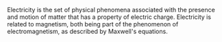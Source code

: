 Electricity is the set of physical phenomena associated with the presence and motion of matter that has a property of electric charge. Electricity is related to magnetism, both being part of the phenomenon of electromagnetism, as described by Maxwell's equations.